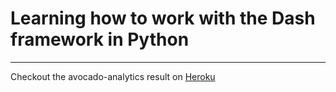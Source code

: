 # Learning how to work with the Dash framework in Python
---

Checkout the avocado-analytics result on [Heroku](https://avocado-analytic.herokuapp.com/)
